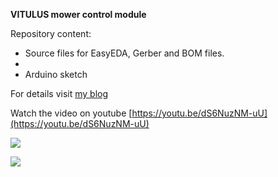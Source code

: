 **VITULUS mower control module**

Repository content:

* Source files for EasyEDA, Gerber and BOM files.
* 
* Arduino sketch

For details visit [my blog](https://www.lacina.dev/blog/development-new-mower-unit-control/)

Watch the video on youtube [https://youtu.be/dS6NuzNM-uU](https://youtu.be/dS6NuzNM-uU)

![](https://gitlab.lacina.dev/vitulus/mower-control-module/-/raw/master/PCB_PCB_2020-12-13_18-16-44_2021-01-18.png)

![](https://gitlab.lacina.dev/vitulus/mower-control-module/-/blob/master/VituluMowerControl.png)



